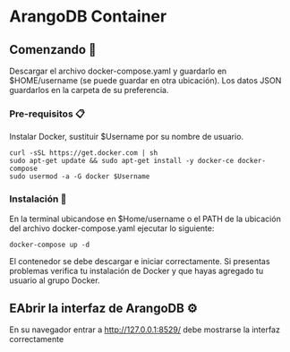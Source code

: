 # ArangoDB Container
## Comenzando 🚀
Descargar el archivo docker-compose.yaml y guardarlo en $HOME/username (se puede guardar en otra ubicación). Los datos JSON guardarlos en la carpeta de su preferencia.

### Pre-requisitos 📋
Instalar Docker, sustituir $Username por su nombre de usuario.
```
curl -sSL https://get.docker.com | sh
sudo apt-get update && sudo apt-get install -y docker-ce docker-compose
sudo usermod -a -G docker $Username
```
### Instalación 🔧

En la terminal ubicandose en $Home/username o el PATH de la ubicación del archivo docker-compose.yaml ejecutar lo siguiente:
```
docker-compose up -d
```
El contenedor se debe descargar e iniciar correctamente. Si presentas problemas verifica tu instalación de Docker y que hayas agregado tu usuario al grupo Docker.

## EAbrir la interfaz de ArangoDB ⚙️

En su navegador entrar a http://127.0.0.1:8529/ debe mostrarse la interfaz correctamente
